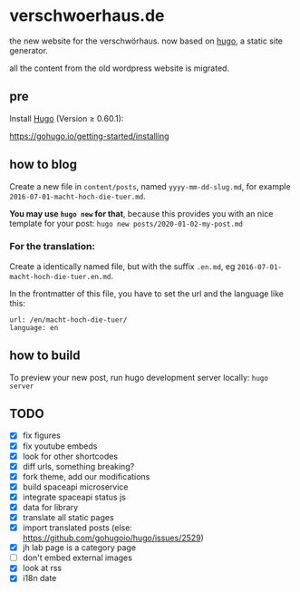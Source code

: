 verschwoerhaus.de
=================

the new website for the verschwörhaus. now based on [hugo](https://gohugo.io), a static site generator.

all the content from the old wordpress website is migrated.

pre
---
Install [Hugo](https://gohugo.io) (Version ≥ 0.60.1):

https://gohugo.io/getting-started/installing


how to blog
-----------

Create a new file in `content/posts`, named `yyyy-mm-dd-slug.md`, for example `2016-07-01-macht-hoch-die-tuer.md`.

**You may use `hugo new` for that**, because this provides you with an nice template for your post: `hugo new posts/2020-01-02-my-post.md`

### For the translation:

Create a identically named file, but with the suffix `.en.md`, eg `2016-07-01-macht-hoch-die-tuer.en.md`.

In the frontmatter of this file, you have to set the url and the language like this:
```
url: /en/macht-hoch-die-tuer/
language: en
```


how to build
------------

To preview your new post, run hugo development server locally: `hugo server`



TODO
----
- [x] fix figures 
- [x] fix youtube embeds
- [x] look for other shortcodes
- [x] diff urls, something breaking?
- [x] fork theme, add our modifications
- [x] build spaceapi microservice
- [x] integrate spaceapi status js
- [x] data for library
- [x] translate all static pages
- [x] import translated posts (else: https://github.com/gohugoio/hugo/issues/2529)
- [x] jh lab page is a category page
- [ ] don't embed external images
- [x] look at rss
- [x] i18n date

